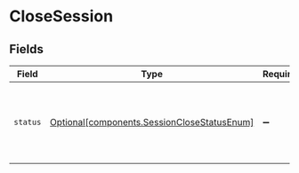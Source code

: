 # CloseSession


## Fields

| Field                                                                                        | Type                                                                                         | Required                                                                                     | Description                                                                                  |
| -------------------------------------------------------------------------------------------- | -------------------------------------------------------------------------------------------- | -------------------------------------------------------------------------------------------- | -------------------------------------------------------------------------------------------- |
| `status`                                                                                     | [Optional[components.SessionCloseStatusEnum]](../../models/shared/sessionclosestatusenum.md) | :heavy_minus_sign:                                                                           | Closes the session and starts the ingestion of the uploaded files.                           |